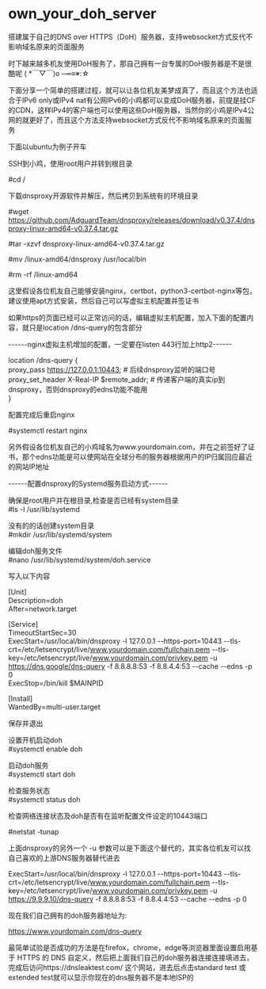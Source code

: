 # own_your_doh_server
搭建属于自己的DNS over HTTPS（DoH）服务器，支持websocket方式反代不影响域名原来的页面服务  
  
  
时下越来越多机友使用DoH服务了，那自己拥有一台专属的DoH服务器是不是很酷呢 ( *￣▽￣)o ─═≡※:☆  

下面分享一个简单的搭建过程，就可以让各位机友美梦成真了，而且这个方法也适合于IPv6 only或IPv4 nat有公网IPv6的小鸡都可以变成DoH服务器，前提是挂CF的CDN，这样IPv4的客户端也可以使用这些DoH服务器，当然你的小鸡是IPv4公网的就更好了，而且这个方法支持websocket方式反代不影响域名原来的页面服务   
   
下面以ubuntu为例子开车  
  
SSH到小鸡，使用root用户并转到根目录  

#cd /   
  
下载dnsproxy开源软件并解压，然后拷贝到系统有的环境目录  
  
#wget https://github.com/AdguardTeam/dnsproxy/releases/download/v0.37.4/dnsproxy-linux-amd64-v0.37.4.tar.gz   
  
#tar -xzvf dnsproxy-linux-amd64-v0.37.4.tar.gz   
  
#mv /linux-amd64/dnsproxy /usr/local/bin  
  
#rm -rf /linux-amd64  
  
这里假设各位机友自己能够安装nginx，certbot，python3-certbot-nginx等包，建议使用apt方式安装，然后自己可以写虚拟主机配置并签证书

如果https的页面已经可以正常访问的话，编辑虚拟主机配置，加入下面的配置内容，就只是location /dns-query的包含部分  
  
------nginx虚拟主机增加的配置，一定要在listen 443行加上http2------
  
location /dns-query {  
   proxy_pass         https://127.0.0.1:10443; # 后续dnsproxy监听的端口号  
   proxy_set_header X-Real-IP $remote_addr; # 传递客户端的真实ip到dnsproxy，否则dnsproxy的edns功能不能用  
   }  
  
配置完成后重启nginx    
   
#systemctl restart nginx  
  
另外假设各位机友自己的小鸡域名为www.yourdomain.com，并在之前签好了证书，那个edns功能是可以使网站在全球分布的服务器根据用户的IP归属回应最近的网站IP地址      
  
------配置dnsproxy的Systemd服务启动方式------  
  
确保是root用户并在根目录,检查是否已经有system目录  
#ls -l /usr/lib/systemd  
  
没有的的话创建system目录  
#mkdir /usr/lib/systemd/system  
  
编辑doh服务文件  
#nano /usr/lib/systemd/system/doh.service  
  
写入以下内容  
  
[Unit]  
Description=doh  
After=network.target  
  
[Service]  
TimeoutStartSec=30  
ExecStart=/usr/local/bin/dnsproxy -l 127.0.0.1 --https-port=10443 --tls-crt=/etc/letsencrypt/live/www.yourdomain.com/fullchain.pem --tls-key=/etc/letsencrypt/live/www.yourdomain.com/privkey.pem -u https://dns.google/dns-query -f 8.8.8.8:53 -f 8.8.4.4:53 --cache --edns -p 0  
ExecStop=/bin/kill $MAINPID  
  
[Install]  
WantedBy=multi-user.target  
  
保存并退出  
  
设置开机启动doh  
#systemctl enable doh  
  
启动doh服务  
#systemctl start doh  
  
检查服务状态       
#systemctl status doh            
          
检查网络连接状态及doh是否有在监听配置文件设定的10443端口      
       
#netstat -tunap    
   
上面dnsproxy的另外一个 -u 参数可以是下面这个替代的，其实各位机友可以找自己喜欢的上游DNS服务器替代进去  
  
ExecStart=/usr/local/bin/dnsproxy -l 127.0.0.1 --https-port=10443 --tls-crt=/etc/letsencrypt/live/www.yourdomain.com/fullchain.pem --tls-key=/etc/letsencrypt/live/www.yourdomain.com/privkey.pem -u https://9.9.9.10/dns-query -f 8.8.8.8:53 -f 8.8.4.4:53 --cache --edns -p 0  
  
现在我们自己拥有的doh服务器地址为:     
  
https://www.yourdomain.com/dns-query  
   
最简单试验是否成功的方法是在firefox，chrome，edge等浏览器里面设置启用基于 HTTPS 的 DNS 自定义，然后把上面我们自己的doh服务器连接连接填进去，完成后访问https://dnsleaktest.com/ 这个网站，进去后点击standard test 或 extended test就可以显示你现在的dns服务器不是本地ISP的   
  
  
  

  
